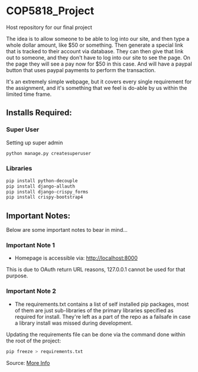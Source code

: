 # COP5818_Project
Host repository for our final project

The idea is to allow someone to be able to log into our site, and then type a whole dollar amount, like $50 or something. Then generate a special link that is tracked to their account via database. They can then give that link out to someone, and they don't have to log into our site to see the page. On the page they will see a pay now for $50 in this case. And will have a paypal button that uses paypal payments to perform the transaction.

It's an extremely simple webpage, but it covers every single requirement for the assignment, and it's something that we feel is do-able by us within the limited time frame.

## Installs Required:

### Super User
Setting up super admin
```bash
python manage.py createsuperuser
```

### Libraries
```bash
pip install python-decouple
pip install django-allauth
pip install django-crispy_forms
pip install crispy-bootstrap4
```

## Important Notes:

Below are some important notes to bear in mind...

### **Important Note 1**

* Homepage is accessible via: [http://localhost:8000](http://localhost:8000)

This is due to OAuth return URL reasons, 127.0.0.1 cannot be used for that purpose.

### **Important Note 2**

* The requirements.txt contains a list of self installed pip packages, most of them are just sub-libraries of the primary libraries specified as required for install. They're left as a part of the repo as a failsafe in case a library install was missed during development.

Updating the requirements file can be done via the command done within the root of the project:
```bash
pip freeze > requirements.txt
```

Source: [More Info](https://stackoverflow.com/questions/18966564/pip-freeze-vs-pip-list)
